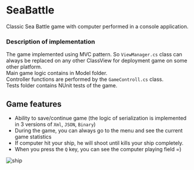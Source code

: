 # SeaBattle

Classic Sea Battle game with computer performed in a console application.

### Description of implementation
The game implemented using MVC pattern. So `ViewManager.cs` class can always be replaced on any other ClassView for deployment game on some other platform. <br />Main game logic contains in Model folder. 
<br />Сontroller functions are performed by the `GameControll.cs` class. 
<br />Tests folder contains NUnit tests of the game.

## Game features
- Ability to save/continue game (the logic of serialization is implemented in 3 versions of `Xml`, `JSON`, `Binary`)
- During the game, you can always go to the menu and see the current game statistics
- If computer hit your ship, he will shoot until kills your ship completely.
- When you press the `Q` key, you can see the computer playing field =)

![ship](https://user-images.githubusercontent.com/29926552/46195196-518cb580-c30c-11e8-8ccf-d6ada6a60196.gif)

